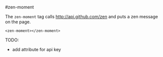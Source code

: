 #zen-moment

The `zen-moment` tag calls http://api.github.com/zen and puts a zen message on the page.

```
<zen-moment></zen-moment>
```

TODO:
- add attribute for api key

